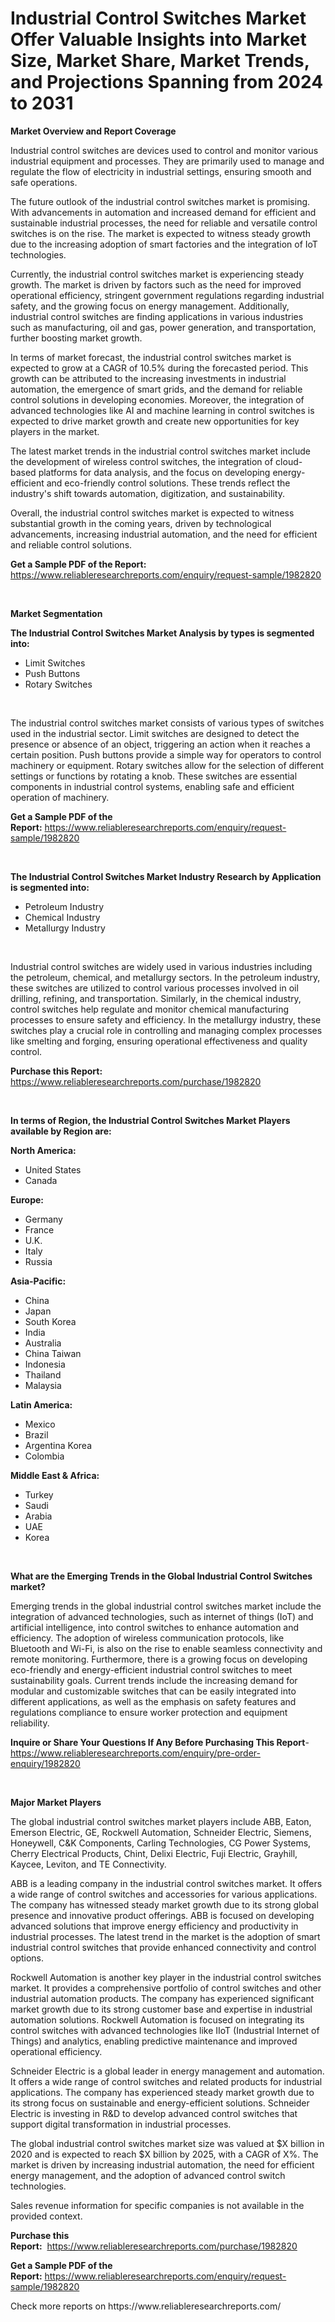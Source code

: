<p><h1>Industrial Control Switches Market Offer Valuable Insights into Market Size, Market Share, Market Trends, and Projections Spanning from 2024 to 2031</h1></p><p><strong>Market Overview and Report Coverage</strong></p>
<p><p>Industrial control switches are devices used to control and monitor various industrial equipment and processes. They are primarily used to manage and regulate the flow of electricity in industrial settings, ensuring smooth and safe operations.</p><p>The future outlook of the industrial control switches market is promising. With advancements in automation and increased demand for efficient and sustainable industrial processes, the need for reliable and versatile control switches is on the rise. The market is expected to witness steady growth due to the increasing adoption of smart factories and the integration of IoT technologies.</p><p>Currently, the industrial control switches market is experiencing steady growth. The market is driven by factors such as the need for improved operational efficiency, stringent government regulations regarding industrial safety, and the growing focus on energy management. Additionally, industrial control switches are finding applications in various industries such as manufacturing, oil and gas, power generation, and transportation, further boosting market growth.</p><p>In terms of market forecast, the industrial control switches market is expected to grow at a CAGR of 10.5% during the forecasted period. This growth can be attributed to the increasing investments in industrial automation, the emergence of smart grids, and the demand for reliable control solutions in developing economies. Moreover, the integration of advanced technologies like AI and machine learning in control switches is expected to drive market growth and create new opportunities for key players in the market.</p><p>The latest market trends in the industrial control switches market include the development of wireless control switches, the integration of cloud-based platforms for data analysis, and the focus on developing energy-efficient and eco-friendly control solutions. These trends reflect the industry's shift towards automation, digitization, and sustainability.</p><p>Overall, the industrial control switches market is expected to witness substantial growth in the coming years, driven by technological advancements, increasing industrial automation, and the need for efficient and reliable control solutions.</p></p>
<p><strong>Get a Sample PDF of the Report:</strong> <a href="https://www.reliableresearchreports.com/enquiry/request-sample/1982820">https://www.reliableresearchreports.com/enquiry/request-sample/1982820</a></p>
<p>&nbsp;</p>
<p><strong>Market Segmentation</strong></p>
<p><strong>The Industrial Control Switches Market Analysis by types is segmented into:</strong></p>
<p><ul><li>Limit Switches</li><li>Push Buttons</li><li>Rotary Switches</li></ul></p>
<p>&nbsp;</p>
<p><p>The industrial control switches market consists of various types of switches used in the industrial sector. Limit switches are designed to detect the presence or absence of an object, triggering an action when it reaches a certain position. Push buttons provide a simple way for operators to control machinery or equipment. Rotary switches allow for the selection of different settings or functions by rotating a knob. These switches are essential components in industrial control systems, enabling safe and efficient operation of machinery.</p></p>
<p><strong>Get a Sample PDF of the Report:</strong>&nbsp;<a href="https://www.reliableresearchreports.com/enquiry/request-sample/1982820">https://www.reliableresearchreports.com/enquiry/request-sample/1982820</a></p>
<p>&nbsp;</p>
<p><strong>The Industrial Control Switches Market Industry Research by Application is segmented into:</strong></p>
<p><ul><li>Petroleum Industry</li><li>Chemical Industry</li><li>Metallurgy Industry</li></ul></p>
<p>&nbsp;</p>
<p><p>Industrial control switches are widely used in various industries including the petroleum, chemical, and metallurgy sectors. In the petroleum industry, these switches are utilized to control various processes involved in oil drilling, refining, and transportation. Similarly, in the chemical industry, control switches help regulate and monitor chemical manufacturing processes to ensure safety and efficiency. In the metallurgy industry, these switches play a crucial role in controlling and managing complex processes like smelting and forging, ensuring operational effectiveness and quality control.</p></p>
<p><strong>Purchase this Report:</strong>&nbsp; <a href="https://www.reliableresearchreports.com/purchase/1982820">https://www.reliableresearchreports.com/purchase/1982820</a></p>
<p>&nbsp;</p>
<p><strong>In terms of Region, the Industrial Control Switches Market Players available by Region are:</strong></p>
<p>
    <p> <strong> North America: </strong>
        <ul>
            <li>United States</li>
            <li>Canada</li>
        </ul>
        </p> 
    <p> <strong> Europe: </strong>
        <ul>
            <li>Germany</li>
            <li>France</li>
            <li>U.K.</li>
            <li>Italy</li>
            <li>Russia</li>
        </ul>
        </p> 
    <p> <strong> Asia-Pacific: </strong>
        <ul>
            <li>China</li>
            <li>Japan</li>
            <li>South Korea</li>
            <li>India</li>
            <li>Australia</li>
            <li>China Taiwan</li>
            <li>Indonesia</li>
            <li>Thailand</li>
            <li>Malaysia</li>
        </ul>
        </p> 
    <p> <strong> Latin America: </strong>
        <ul>
            <li>Mexico</li>
            <li>Brazil</li>
            <li>Argentina Korea</li>
            <li>Colombia</li>
        </ul>
        </p> 
    <p> <strong> Middle East & Africa: </strong>
        <ul>
            <li>Turkey</li>
            <li>Saudi</li>
            <li>Arabia</li>
            <li>UAE</li>
            <li>Korea</li>
        </ul>
    </p>
    </p>
<p>&nbsp;</p>
<p><strong>What are the Emerging Trends in the Global Industrial Control Switches market?</strong></p>
<p><p>Emerging trends in the global industrial control switches market include the integration of advanced technologies, such as internet of things (IoT) and artificial intelligence, into control switches to enhance automation and efficiency. The adoption of wireless communication protocols, like Bluetooth and Wi-Fi, is also on the rise to enable seamless connectivity and remote monitoring. Furthermore, there is a growing focus on developing eco-friendly and energy-efficient industrial control switches to meet sustainability goals. Current trends include the increasing demand for modular and customizable switches that can be easily integrated into different applications, as well as the emphasis on safety features and regulations compliance to ensure worker protection and equipment reliability.</p></p>
<p><strong>Inquire or Share Your Questions If Any Before Purchasing This Report</strong>- <a href="https://www.reliableresearchreports.com/enquiry/pre-order-enquiry/1982820">https://www.reliableresearchreports.com/enquiry/pre-order-enquiry/1982820</a></p>
<p>&nbsp;</p>
<p><strong>Major Market Players</strong></p>
<p><p>The global industrial control switches market players include ABB, Eaton, Emerson Electric, GE, Rockwell Automation, Schneider Electric, Siemens, Honeywell, C&K Components, Carling Technologies, CG Power Systems, Cherry Electrical Products, Chint, Delixi Electric, Fuji Electric, Grayhill, Kaycee, Leviton, and TE Connectivity.</p><p>ABB is a leading company in the industrial control switches market. It offers a wide range of control switches and accessories for various applications. The company has witnessed steady market growth due to its strong global presence and innovative product offerings. ABB is focused on developing advanced solutions that improve energy efficiency and productivity in industrial processes. The latest trend in the market is the adoption of smart industrial control switches that provide enhanced connectivity and control options.</p><p>Rockwell Automation is another key player in the industrial control switches market. It provides a comprehensive portfolio of control switches and other industrial automation products. The company has experienced significant market growth due to its strong customer base and expertise in industrial automation solutions. Rockwell Automation is focused on integrating its control switches with advanced technologies like IIoT (Industrial Internet of Things) and analytics, enabling predictive maintenance and improved operational efficiency.</p><p>Schneider Electric is a global leader in energy management and automation. It offers a wide range of control switches and related products for industrial applications. The company has experienced steady market growth due to its strong focus on sustainable and energy-efficient solutions. Schneider Electric is investing in R&D to develop advanced control switches that support digital transformation in industrial processes.</p><p>The global industrial control switches market size was valued at $X billion in 2020 and is expected to reach $X billion by 2025, with a CAGR of X%. The market is driven by increasing industrial automation, the need for efficient energy management, and the adoption of advanced control switch technologies.</p><p>Sales revenue information for specific companies is not available in the provided context.</p></p>
<p><strong>Purchase this Report:</strong>&nbsp;&nbsp;<a href="https://www.reliableresearchreports.com/purchase/1982820">https://www.reliableresearchreports.com/purchase/1982820</a></p>
<p></p>
<p><strong>Get a Sample PDF of the Report:</strong>&nbsp;<a href="https://www.reliableresearchreports.com/enquiry/request-sample/1982820">https://www.reliableresearchreports.com/enquiry/request-sample/1982820</a></p>
<p>Check more reports on https://www.reliableresearchreports.com/</p>